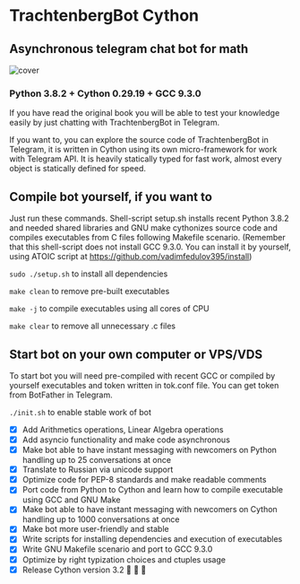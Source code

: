 # TrachtenbergBot Cython
## Asynchronous telegram chat bot for math 

![cover](https://github.com/vadimfedulov395/trachtenberg-sci/raw/master/cover.jpg)

### Python 3.8.2 + Cython 0.29.19 + GCC 9.3.0

If you have read the original book you will be able to test your knowledge easily by just chatting with TrachtenbergBot in Telegram.

If you want to, you can explore the source code of TrachtenbergBot in Telegram, it is written in Cython using its own micro-framework for work with Telegram API. It is heavily statically typed for fast work, almost every object is statically defined for speed. 

## Compile bot yourself, if you want to

Just run these commands. Shell-script setup.sh installs recent Python 3.8.2 and needed shared libraries and GNU make cythonizes source code and compiles executables from C files following Makefile scenario. (Remember that this shell-script does not install GCC 9.3.0. You can install it by yourself, using ATOIC script at https://github.com/vadimfedulov395/install)

`sudo ./setup.sh` to install all dependencies

`make clean` to remove pre-built executables

`make -j` to compile executables using all cores of CPU

`make clear` to remove all unnecessary .c files

## Start bot on your own computer or VPS/VDS

To start bot you will need pre-compiled with recent GCC or compiled by yourself executables and token written in tok.conf file. You can get token from BotFather in Telegram.

`./init.sh` to enable stable work of bot

- [x] Add Arithmetics operations, Linear Algebra operations
- [x] Add asyncio functionality and make code asynchronous
- [x] Make bot able to have instant messaging with newcomers on Python handling up to 25 conversations at once
- [x] Translate to Russian via unicode support
- [x] Optimize code for PEP-8 standards and make readable comments
- [x] Port code from Python to Cython and learn how to compile executable using GCC and GNU Make 
- [x] Make bot able to have instant messaging with newcomers on Cython handling up to 1000 conversations at once
- [x] Make bot more user-friendly and stable
- [x] Write scripts for installing dependencies and execution of executables 
- [x] Write GNU Makefile scenario and port to GCC 9.3.0
- [x] Optimize by right typization choices and ctuples usage
- [x] Release Cython version 3.2 :tada: :tada: :tada:
